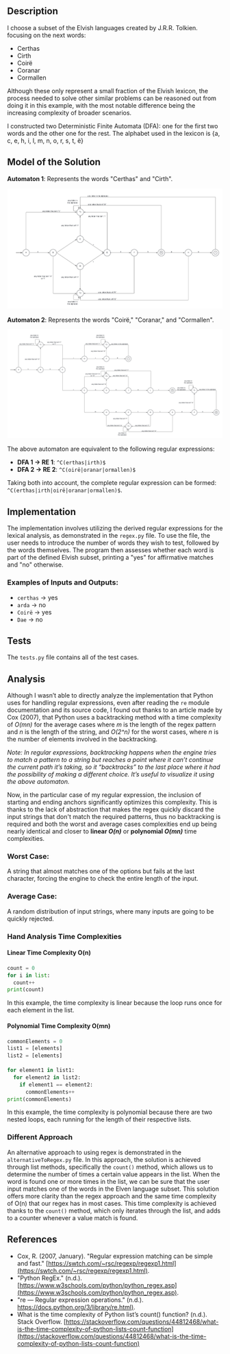 ## Description

I choose a subset of the Elvish languages created by J.R.R. Tolkien. focusing on the next words:
- Certhas
- Cirth
- Coirë
- Coranar
- Cormallen

Although these only represent a small fraction of the Elvish lexicon, the process needed to solve other similar problems can be reasoned out from doing it in this example, with the most notable difference being the increasing complexity of broader scenarios.

I constructed two Deterministic Finite Automata (DFA): one for the first two words and the other one for the rest. The alphabet used in the lexicon is {a, c, e, h, i, l, m, n, o, r, s, t, ë}


## Model of the Solution

**Automaton 1**: Represents the words "Certhas" and "Cirth".

![DFA1](automata1.png)

**Automaton 2**: Represents the words "Coirë," "Coranar," and "Cormallen".

![DFA2](automata2.png)

The above automaton are equivalent to the following regular expressions:
- **DFA 1 → RE 1**: `^C(erthas|irth)$`
- **DFA 2 → RE 2**: `^C(oirë|oranar|ormallen)$`

Taking both into account, the complete regular expression can be formed: `^C(erthas|irth|oirë|oranar|ormallen)$`.


## Implementation

The implementation involves utilizing the derived regular expressions for the lexical analysis, as demonstrated in the `regex.py` file. To use the file, the user needs to introduce the number of words they wish to test, followed by the words themselves. The program then assesses whether each word is part of the defined Elvish subset, printing a "yes" for affirmative matches and "no" otherwise.

### Examples of Inputs and Outputs:
- `certhas` → yes
- `arda` → no
- `Coirë` → yes
- `Dae` → no


## Tests

The `tests.py` file contains all of the test cases.


## Analysis

Although I wasn’t able to directly analyze the implementation that Python uses for handling regular expressions, even after reading the `re` module documentation and its source code, I found out thanks to an article made by Cox (2007), that Python uses a backtracking method with a time complexity of _O(mn)_ for the average cases where _m_ is the length of the regex pattern and _n_ is the length of the string, and _O(2^n)_ for the worst cases, where _n_ is the number of elements involved in the backtracking.

_Note:
In regular expressions, backtracking happens when the engine tries to match a pattern to a string but reaches a point where it can’t continue the current path it’s taking, so it “backtracks” to the last place where it had the possibility of making a different choice. It’s useful to visualize it using the above automaton._

Now, in the particular case of my regular expression, the inclusion of starting and ending anchors significantly optimizes this complexity. This is thanks to the lack of abstraction that makes the regex quickly discard the input strings that don't match the required patterns, thus no backtracking is required and both the worst and average cases complexities end up being nearly identical and closer to **linear _O(n)_** or **polynomial _O(mn)_** time complexities.

### Worst Case:

A string that almost matches one of the options but fails at the last character, forcing the engine to check the entire length of the input.

### Average Case:

A random distribution of input strings, where many inputs are going to be quickly rejected.

### Hand Analysis Time Complexities

#### Linear Time Complexity O(n)

```py
count = 0
for i in list:
  count++
print(count)
```

In this example, the time complexity is linear because the loop runs once for each element in the list.


#### Polynomial Time Complexity O(mn)

```py
commonElements = 0
list1 = [elements]
list2 = [elements]

for element1 in list1:
  for element2 in list2:
    if element1 == element2:
      commonElements++
print(commonElements)
```

In this example, the time complexity is polynomial because there are two nested loops, each running for the length of their respective lists.


### Different Approach

An alternative approach to using regex is demonstrated in the `alternativeToRegex.py` file. In this approach, the solution is achieved through list methods, specifically the `count()` method, which allows us to determine the number of times a certain value appears in the list. When the word is found one or more times in the list, we can be sure that the user input matches one of the words in the Elven language subset. This solution offers more clarity than the regex approach and the same time complexity of O(n) that our regex has in most cases. This time complexity is achieved thanks to the `count()` method, which only iterates through the list, and adds to a counter whenever a value match is found.


## References

- Cox, R. (2007, January). "Regular expression matching can be simple and fast." [https://swtch.com/~rsc/regexp/regexp1.html](https://swtch.com/~rsc/regexp/regexp1.html).
- "Python RegEx." (n.d.). [https://www.w3schools.com/python/python_regex.asp](https://www.w3schools.com/python/python_regex.asp).
- "re — Regular expression operations." (n.d.). [https://docs.python.org/3/library/re.html)](https://docs.python.org/3/library/re.html).
- What is the time complexity of Python list’s count() function? (n.d.). Stack Overflow. [https://stackoverflow.com/questions/44812468/what-is-the-time-complexity-of-python-lists-count-function](https://stackoverflow.com/questions/44812468/what-is-the-time-complexity-of-python-lists-count-function)

